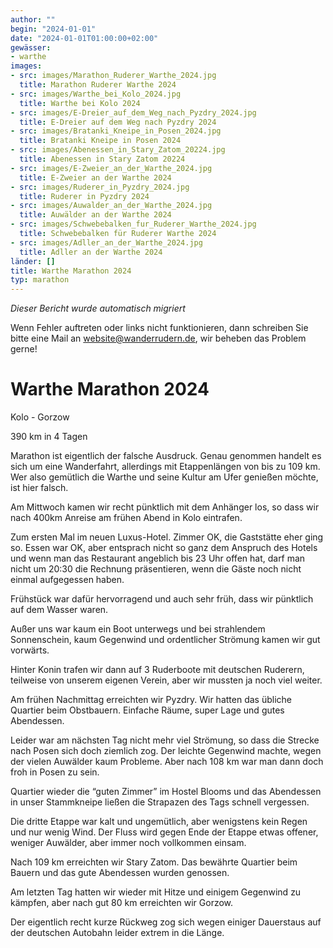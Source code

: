 ```yaml
---
author: ""
begin: "2024-01-01"
date: "2024-01-01T01:00:00+02:00"
gewässer:
- warthe
images:
- src: images/Marathon_Ruderer_Warthe_2024.jpg
  title: Marathon Ruderer Warthe 2024
- src: images/Warthe_bei_Kolo_2024.jpg
  title: Warthe bei Kolo 2024
- src: images/E-Dreier_auf_dem_Weg_nach_Pyzdry_2024.jpg
  title: E-Dreier auf dem Weg nach Pyzdry 2024
- src: images/Bratanki_Kneipe_in_Posen_2024.jpg
  title: Bratanki Kneipe in Posen 2024
- src: images/Abenessen_in_Stary_Zatom_20224.jpg
  title: Abenessen in Stary Zatom 20224
- src: images/E-Zweier_an_der_Warthe_2024.jpg
  title: E-Zweier an der Warthe 2024
- src: images/Ruderer_in_Pyzdry_2024.jpg
  title: Ruderer in Pyzdry 2024
- src: images/Auwalder_an_der_Warthe_2024.jpg
  title: Auwälder an der Warthe 2024
- src: images/Schwebebalken_fur_Ruderer_Warthe_2024.jpg
  title: Schwebebalken für Ruderer Warthe 2024
- src: images/Adller_an_der_Warthe_2024.jpg
  title: Adller an der Warthe 2024
länder: []
title: Warthe Marathon 2024
typ: marathon
---
```



*Dieser Bericht wurde automatisch migriert*

Wenn Fehler auftreten oder links nicht funktionieren, dann schreiben Sie bitte eine Mail an website@wanderrudern.de, wir beheben das Problem gerne!



# Warthe Marathon 2024


Kolo - Gorzow

390 km in 4 Tagen

Marathon ist eigentlich der falsche Ausdruck. Genau genommen handelt es sich um eine Wanderfahrt, allerdings mit Etappenlängen von bis zu 109 km. Wer also gemütlich die Warthe und seine Kultur am Ufer genießen möchte, ist hier falsch.

Am Mittwoch kamen wir recht pünktlich mit dem Anhänger los, so dass wir nach 400km Anreise am frühen Abend in Kolo eintrafen.

Zum ersten Mal im neuen Luxus-Hotel. Zimmer OK, die Gaststätte eher ging so. Essen war OK, aber entsprach nicht so ganz dem Anspruch des Hotels und wenn man das Restaurant angeblich bis 23 Uhr offen hat, darf man nicht um 20:30 die Rechnung präsentieren, wenn die Gäste noch nicht einmal aufgegessen haben.

Frühstück war dafür hervorragend und auch sehr früh, dass wir pünktlich auf dem Wasser waren.

Außer uns war kaum ein Boot unterwegs und bei strahlendem Sonnenschein, kaum Gegenwind und ordentlicher Strömung kamen wir gut vorwärts.

Hinter Konin trafen wir dann auf 3 Ruderboote mit deutschen Ruderern, teilweise von unserem eigenen Verein, aber wir mussten ja noch viel weiter.

Am frühen Nachmittag erreichten wir Pyzdry. Wir hatten das übliche Quartier beim Obstbauern. Einfache Räume, super Lage und gutes Abendessen.

Leider war am nächsten Tag nicht mehr viel Strömung, so dass die Strecke nach Posen sich doch ziemlich zog. Der leichte Gegenwind machte, wegen der vielen Auwälder kaum Probleme. Aber nach 108 km war man dann doch froh in Posen zu sein.

Quartier wieder die “guten Zimmer” im Hostel Blooms und das Abendessen in unser Stammkneipe ließen die Strapazen des Tags schnell vergessen.

Die dritte Etappe war kalt und ungemütlich, aber wenigstens kein Regen und nur wenig Wind. Der Fluss wird gegen Ende der Etappe etwas offener, weniger Auwälder, aber immer noch vollkommen einsam.

Nach 109 km erreichten wir Stary Zatom. Das bewährte Quartier beim Bauern und das gute Abendessen wurden genossen.

Am letzten Tag hatten wir wieder mit Hitze und einigem Gegenwind zu kämpfen, aber nach gut 80 km erreichten wir Gorzow.

Der eigentlich recht kurze Rückweg zog sich wegen einiger Dauerstaus auf der deutschen Autobahn leider extrem in die Länge.